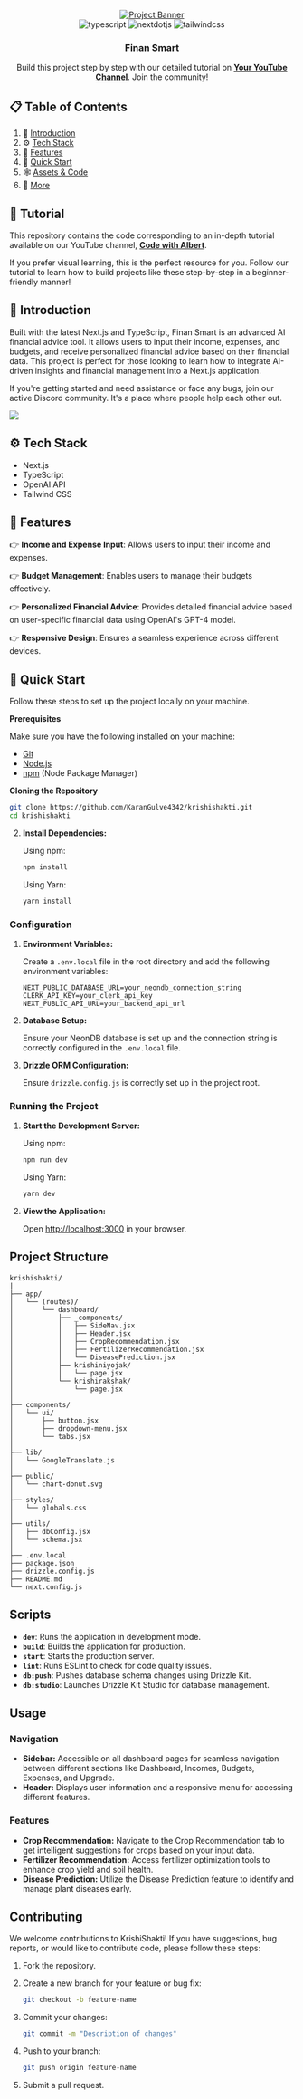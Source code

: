 <div align="center">
  <br />
    <a href="https://youtu.be/dGHFV_RMGag" target="_blank">
      <img src="https://i.postimg.cc/tJsYLQcP/test1.jpg" alt="Project Banner">
    </a>
  
  <br />

  <div>
    <img src="https://img.shields.io/badge/-TypeScript-black?style=for-the-badge&logoColor=white&logo=typescript&color=3178C6" alt="typescript" />
    <img src="https://img.shields.io/badge/-Next_JS-black?style=for-the-badge&logoColor=white&logo=nextdotjs&color=000000" alt="nextdotjs" />
    <img src="https://img.shields.io/badge/-Tailwind_CSS-black?style=for-the-badge&logoColor=white&logo=tailwindcss&color=06B6D4" alt="tailwindcss" />
  </div>

  <h3 align="center">Finan Smart</h3>

   <div align="center">
     Build this project step by step with our detailed tutorial on <a href="https://www.youtube.com/@albertmends" target="_blank"><b>Your YouTube Channel</b></a>. Join the community!
    </div>
</div>

## 📋 <a name="table">Table of Contents</a>

1. 🤖 [Introduction](#introduction)
2. ⚙️ [Tech Stack](#tech-stack)
3. 🔋 [Features](#features)
4. 🤸 [Quick Start](#quick-start)
5. 🕸️ [Assets & Code](#snippets)
6. 🚀 [More](#more)

## 🚨 Tutorial

This repository contains the code corresponding to an in-depth tutorial available on our YouTube channel, <a href="https://www.youtube.com/@albertmends/videos" target="_blank"><b>Code with Albert</b></a>.

If you prefer visual learning, this is the perfect resource for you. Follow our tutorial to learn how to build projects like these step-by-step in a beginner-friendly manner!

## <a name="introduction">🤖 Introduction</a>

Built with the latest Next.js and TypeScript, Finan Smart is an advanced AI financial advice tool. It allows users to input their income, expenses, and budgets, and receive personalized financial advice based on their financial data. This project is perfect for those looking to learn how to integrate AI-driven insights and financial management into a Next.js application.

If you're getting started and need assistance or face any bugs, join our active Discord community. It's a place where people help each other out.

<a href="https://discord.com/channels/1221368900579754074/1221368901162631243" target="_blank"><img src="https://github.com/sujatagunale/EasyRead/assets/151519281/618f4872-1e10-42da-8213-1d69e486d02e"  /></a>

## <a name="tech-stack">⚙️ Tech Stack</a>

- Next.js
- TypeScript
- OpenAI API
- Tailwind CSS

## <a name="features">🔋 Features</a>

👉 **Income and Expense Input**: Allows users to input their income and expenses.

👉 **Budget Management**: Enables users to manage their budgets effectively.

👉 **Personalized Financial Advice**: Provides detailed financial advice based on user-specific financial data using OpenAI's GPT-4 model.

👉 **Responsive Design**: Ensures a seamless experience across different devices.

## <a name="quick-start">🤸 Quick Start</a>

Follow these steps to set up the project locally on your machine.

**Prerequisites**

Make sure you have the following installed on your machine:

- [Git](https://git-scm.com/)
- [Node.js](https://nodejs.org/en)
- [npm](https://www.npmjs.com/) (Node Package Manager)

**Cloning the Repository**

   ```bash
   git clone https://github.com/KaranGulve4342/krishishakti.git
   cd krishishakti
   ```

2. **Install Dependencies:**

   Using npm:

   ```bash
   npm install
   ```

   Using Yarn:

   ```bash
   yarn install
   ```

### Configuration

1. **Environment Variables:**

   Create a `.env.local` file in the root directory and add the following environment variables:

   ```env
   NEXT_PUBLIC_DATABASE_URL=your_neondb_connection_string
   CLERK_API_KEY=your_clerk_api_key
   NEXT_PUBLIC_API_URL=your_backend_api_url
   ```

2. **Database Setup:**

   Ensure your NeonDB database is set up and the connection string is correctly configured in the `.env.local` file.

3. **Drizzle ORM Configuration:**

   Ensure `drizzle.config.js` is correctly set up in the project root.

### Running the Project

1. **Start the Development Server:**

   Using npm:

   ```bash
   npm run dev
   ```

   Using Yarn:

   ```bash
   yarn dev
   ```

2. **View the Application:**

   Open [http://localhost:3000](http://localhost:3000) in your browser.

## Project Structure

```
krishishakti/
|
├── app/
│   └── (routes)/
│       └── dashboard/
│           ├── _components/
│           │   ├── SideNav.jsx
│           │   ├── Header.jsx
│           │   ├── CropRecommendation.jsx
│           │   ├── FertilizerRecommendation.jsx
│           │   └── DiseasePrediction.jsx
│           ├── krishiniyojak/
│           │   └── page.jsx
│           └── krishirakshak/
│               └── page.jsx
│
├── components/
│   └── ui/
│       ├── button.jsx
│       ├── dropdown-menu.jsx
│       └── tabs.jsx
│
├── lib/
│   └── GoogleTranslate.js
│
├── public/
│   └── chart-donut.svg
│
├── styles/
│   └── globals.css
│
├── utils/
│   ├── dbConfig.jsx
│   └── schema.jsx
│
├── .env.local
├── package.json
├── drizzle.config.js
├── README.md
└── next.config.js
```

## Scripts

- **`dev`**: Runs the application in development mode.
- **`build`**: Builds the application for production.
- **`start`**: Starts the production server.
- **`lint`**: Runs ESLint to check for code quality issues.
- **`db:push`**: Pushes database schema changes using Drizzle Kit.
- **`db:studio`**: Launches Drizzle Kit Studio for database management.

## Usage

### Navigation

- **Sidebar:** Accessible on all dashboard pages for seamless navigation between different sections like Dashboard, Incomes, Budgets, Expenses, and Upgrade.
- **Header:** Displays user information and a responsive menu for accessing different features.

### Features

- **Crop Recommendation:** Navigate to the Crop Recommendation tab to get intelligent suggestions for crops based on your input data.
- **Fertilizer Recommendation:** Access fertilizer optimization tools to enhance crop yield and soil health.
- **Disease Prediction:** Utilize the Disease Prediction feature to identify and manage plant diseases early.

## Contributing

We welcome contributions to KrishiShakti! If you have suggestions, bug reports, or would like to contribute code, please follow these steps:

1. Fork the repository.
2. Create a new branch for your feature or bug fix:

   ```bash
   git checkout -b feature-name
   ```

3. Commit your changes:

   ```bash
   git commit -m "Description of changes"
   ```

4. Push to your branch:

   ```bash
   git push origin feature-name
   ```

5. Submit a pull request.